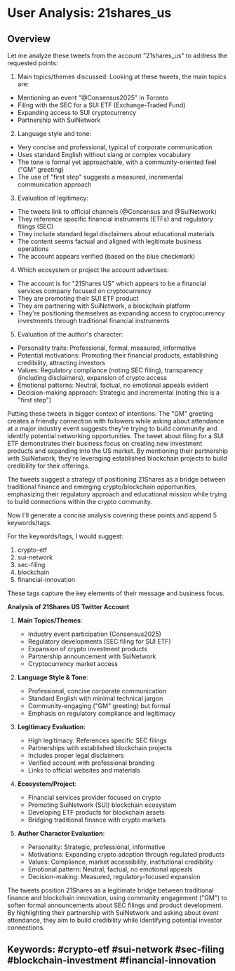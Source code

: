 # User Analysis: 21shares_us

## Overview

<think>
Let me analyze these tweets from the account "21shares_us" to address the requested points:

1. Main topics/themes discussed:
Looking at these tweets, the main topics are:
- Mentioning an event "@Consensus2025" in Toronto
- Filing with the SEC for a SUI ETF (Exchange-Traded Fund)
- Expanding access to SUI cryptocurrency
- Partnership with SuiNetwork

2. Language style and tone:
- Very concise and professional, typical of corporate communication
- Uses standard English without slang or complex vocabulary
- The tone is formal yet approachable, with a community-oriented feel ("GM" greeting)
- The use of "first step" suggests a measured, incremental communication approach

3. Evaluation of legitimacy:
- The tweets link to official channels (@Consensus and @SuiNetwork)
- They reference specific financial instruments (ETFs) and regulatory filings (SEC)
- They include standard legal disclaimers about educational materials
- The content seems factual and aligned with legitimate business operations
- The account appears verified (based on the blue checkmark)

4. Which ecosystem or project the account advertises:
- The account is for "21Shares US" which appears to be a financial services company focused on cryptocurrency
- They are promoting their SUI ETF product
- They are partnering with SuiNetwork, a blockchain platform
- They're positioning themselves as expanding access to cryptocurrency investments through traditional financial instruments

5. Evaluation of the author's character:
- Personality traits: Professional, formal, measured, informative
- Potential motivations: Promoting their financial products, establishing credibility, attracting investors
- Values: Regulatory compliance (noting SEC filing), transparency (including disclaimers), expansion of crypto access
- Emotional patterns: Neutral, factual, no emotional appeals evident
- Decision-making approach: Strategic and incremental (noting this is a "first step")

Putting these tweets in bigger context of intentions:
The "GM" greeting creates a friendly connection with followers while asking about attendance at a major industry event suggests they're trying to build community and identify potential networking opportunities. The tweet about filing for a SUI ETF demonstrates their business focus on creating new investment products and expanding into the US market. By mentioning their partnership with SuiNetwork, they're leveraging established blockchain projects to build credibility for their offerings.

The tweets suggest a strategy of positioning 21Shares as a bridge between traditional finance and emerging crypto/blockchain opportunities, emphasizing their regulatory approach and educational mission while trying to build connections within the crypto community.

Now I'll generate a concise analysis covering these points and append 5 keywords/tags.

For the keywords/tags, I would suggest:
1. crypto-etf
2. sui-network
3. sec-filing
4. blockchain
5. financial-innovation

These tags capture the key elements of their message and business focus.
</think>

**Analysis of 21Shares US Twitter Account**

1. **Main Topics/Themes**:
   - Industry event participation (Consensus2025)
   - Regulatory developments (SEC filing for SUI ETF)
   - Expansion of crypto investment products
   - Partnership announcement with SuiNetwork
   - Cryptocurrency market access

2. **Language Style & Tone**:
   - Professional, concise corporate communication
   - Standard English with minimal technical jargon
   - Community-engaging ("GM" greeting) but formal
   - Emphasis on regulatory compliance and legitimacy

3. **Legitimacy Evaluation**:
   - High legitimacy: References specific SEC filings
   - Partnerships with established blockchain projects
   - Includes proper legal disclaimers
   - Verified account with professional branding
   - Links to official websites and materials

4. **Ecosystem/Project**:
   - Financial services provider focused on crypto
   - Promoting SuiNetwork (SUI) blockchain ecosystem
   - Developing ETF products for blockchain assets
   - Bridging traditional finance with crypto markets

5. **Author Character Evaluation**:
   - Personality: Strategic, professional, informative
   - Motivations: Expanding crypto adoption through regulated products
   - Values: Compliance, market accessibility, institutional credibility
   - Emotional pattern: Neutral, factual, no emotional appeals
   - Decision-making: Measured, regulatory-focused expansion

The tweets position 21Shares as a legitimate bridge between traditional finance and blockchain innovation, using community engagement ("GM") to soften formal announcements about SEC filings and product development. By highlighting their partnership with SuiNetwork and asking about event attendance, they aim to build credibility while identifying potential investor connections.

**Keywords**: #crypto-etf #sui-network #sec-filing #blockchain-investment #financial-innovation
---
